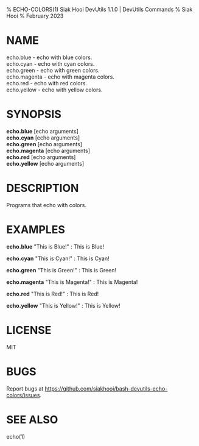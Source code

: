% ECHO-COLORS(1) Siak Hooi DevUtils 1.1.0 | DevUtils Commands
% Siak Hooi
% February 2023

# NAME
echo.blue - echo with blue colors.  
echo.cyan - echo with cyan colors.  
echo.green - echo with green colors.  
echo.magenta - echo with magenta colors.  
echo.red - echo with red colors.  
echo.yellow - echo with yellow colors.

# SYNOPSIS
**echo.blue** [echo arguments]  
**echo.cyan** [echo arguments]  
**echo.green** [echo arguments]  
**echo.magenta** [echo arguments]  
**echo.red** [echo arguments]  
**echo.yellow** [echo arguments]

# DESCRIPTION
Programs that echo with colors.

# EXAMPLES
**echo.blue** "This is Blue!"
: This is Blue!

**echo.cyan** "This is Cyan!"
: This is Cyan!

**echo.green** "This is Green!"
: This is Green!

**echo.magenta** "This is Magenta!"
: This is Magenta!

**echo.red** "This is Red!"
: This is Red!

**echo.yellow** "This is Yellow!"
: This is Yellow!

# LICENSE
MIT

# BUGS
Report bugs at https://github.com/siakhooi/bash-devutils-echo-colors/issues.

# SEE ALSO
echo(1)
